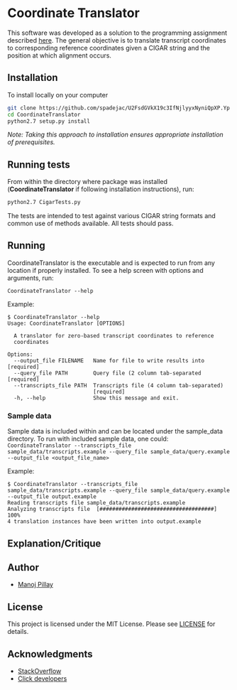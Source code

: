 # Coordinate Translator

This software was developed as a solution to the programming assignment described
[here](https://github.com/spadejac/U2FsdGVkX19c3IfNjlyyxNyniQpXP.Yp/blob/master/Exercise.pdf).
The general objective is to translate transcript coordinates to corresponding
reference coordinates given a CIGAR string and the position at which alignment
occurs.

## Installation

To install locally on your computer

```bash
git clone https://github.com/spadejac/U2FsdGVkX19c3IfNjlyyxNyniQpXP.Yp CoordinateTranslator
cd CoordinateTranslator
python2.7 setup.py install
```

*Note: Taking this approach to installation ensures appropriate installation of
prerequisites.*

## Running tests
From within the directory where package was installed (**CoordinateTranslator** 
if following installation instructions), run:
```bash
python2.7 CigarTests.py
```
The tests are intended to test against various CIGAR string formats and common
use of methods available. All tests should pass.

## Running
CoordinateTranslator is the executable and is expected to run from any location 
if properly installed. To see a help screen with options and arguments, run:

```CoordinateTranslator --help```

Example:
```
$ CoordinateTranslator --help
Usage: CoordinateTranslator [OPTIONS]

  A translator for zero-based transcript coordinates to reference
  coordinates

Options:
  --output_file FILENAME   Name for file to write results into  [required]
  --query_file PATH        Query file (2 column tab-separated  [required]
  --transcripts_file PATH  Transcripts file (4 column tab-separated)
                           [required]
  -h, --help               Show this message and exit.
```

### Sample data
Sample data is included within and can be located under the sample_data directory.
To run with included sample data, one could:
```CoordinateTranslator --transcripts_file sample_data/transcripts.example --query_file sample_data/query.example --output_file <output_file_name>```

Example:
```
$ CoordinateTranslator --transcripts_file sample_data/transcripts.example --query_file sample_data/query.example --output_file output.example
Reading transcripts file sample_data/transcripts.example
Analyzing transcripts file  [####################################]  100%
4 translation instances have been written into output.example
```

## Explanation/Critique



## Author

 - [Manoj Pillay](https://www.linkedin.com/in/manojpillay)

## License

This project is licensed under the MIT License. Please see [LICENSE](https://github.com/spadejac/U2FsdGVkX19c3IfNjlyyxNyniQpXP.Yp/blob/master/LICENSE) 
for details.

## Acknowledgments

- [StackOverflow](https://stackoverflow.com)
- [Click developers](https://github.com/pallets/click/graphs/contributors)